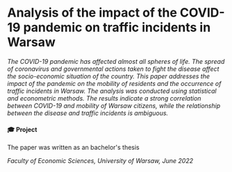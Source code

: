 # Analysis of the impact of the COVID-19 pandemic on traffic incidents in Warsaw

<cite> The COVID-19 pandemic has affected almost all spheres of life. The spread of coronavirus and governmental actions taken to fight the disease affect the socio-economic situation of the country. This paper addresses the impact of the pandemic on the mobility of residents and the occurrence of traffic incidents in Warsaw. The analysis was conducted using statistical and econometric methods. The results indicate a strong correlation between COVID-19 and mobility of Warsaw citizens, while the relationship between the disease and traffic incidents is ambiguous. </cite>

#### 🎓 Project

The paper was written as an bachelor's thesis

*Faculty of Economic Sciences, University of Warsaw, June 2022* 
